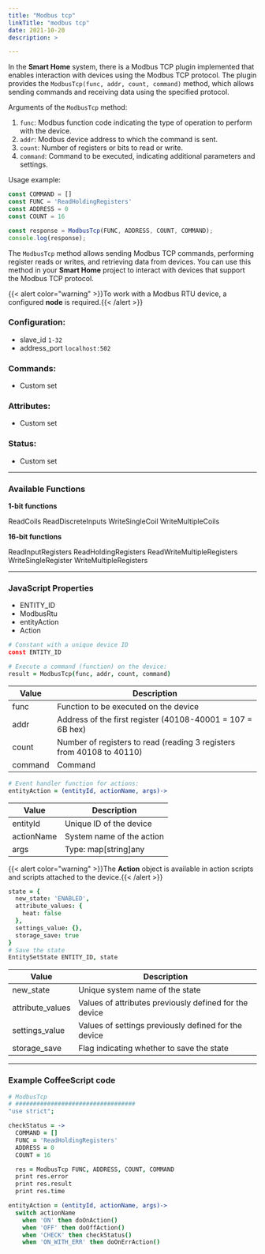 ```yaml
---
title: "Modbus tcp"
linkTitle: "modbus tcp"
date: 2021-10-20
description: >

---
```


In the **Smart Home** system, there is a Modbus TCP plugin implemented that enables interaction with devices using the
Modbus TCP protocol. The plugin provides the `ModbusTcp(func, addr, count, command)` method, which allows sending
commands and receiving data using the specified protocol.

Arguments of the `ModbusTcp` method:

1. `func`: Modbus function code indicating the type of operation to perform with the device.
2. `addr`: Modbus device address to which the command is sent.
3. `count`: Number of registers or bits to read or write.
4. `command`: Command to be executed, indicating additional parameters and settings.

Usage example:

```javascript
const COMMAND = []
const FUNC = 'ReadHoldingRegisters'
const ADDRESS = 0
const COUNT = 16

const response = ModbusTcp(FUNC, ADDRESS, COUNT, COMMAND);
console.log(response);
```

The `ModbusTcp` method allows sending Modbus TCP commands, performing register reads or writes, and retrieving data from
devices. You can use this method in your **Smart Home** project to interact with devices that support the Modbus TCP
protocol.

{{< alert color="warning" >}}To work with a Modbus RTU device, a configured **node** is required.{{< /alert >}}

### Configuration:

* slave_id `1-32`
* address_port `localhost:502`

### Commands:

* Custom set

### Attributes:

* Custom set

### Status:

* Custom set

----------------

### Available Functions

**1-bit functions**

ReadCoils
ReadDiscreteInputs
WriteSingleCoil
WriteMultipleCoils

**16-bit functions**

ReadInputRegisters
ReadHoldingRegisters
ReadWriteMultipleRegisters
WriteSingleRegister
WriteMultipleRegisters

----------------

### JavaScript Properties

* ENTITY_ID
* ModbusRtu
* entityAction
* Action

```coffeescript
# Constant with a unique device ID
const ENTITY_ID
````

```coffeescript
# Execute a command (function) on the device:
result = ModbusTcp(func, addr, count, command)
```

| Value   | Description                                                           |
|---------|-----------------------------------------------------------------------|
| func    | Function to be executed on the device                                 |
| addr    | Address of the first register (40108-40001 = 107 = 6B hex)            |
| count   | Number of registers to read (reading 3 registers from 40108 to 40110) |
| command | Command                                                               |

```coffeescript
# Event handler function for actions:
entityAction = (entityId, actionName, args)->
```

| Value      | Description               |
|------------|---------------------------|
| entityId   | Unique ID of the device   |
| actionName | System name of the action |
| args       | Type: map[string]any      |

{{< alert color="warning" >}}The **Action** object is available in action scripts and scripts attached to the device.{{<
/alert >}}

```coffeescript
state = {
  new_state: 'ENABLED',
  attribute_values: {
    heat: false
  },
  settings_value: {},
  storage_save: true
}
# Save the state 
EntitySetState ENTITY_ID, state
```

| Value            | Description                                            |
|------------------|--------------------------------------------------------|
| new_state        | Unique system name of the state                        |
| attribute_values | Values of attributes previously defined for the device |
| settings_value   | Values of settings previously defined for the device   |
| storage_save     | Flag indicating whether to save the state              

----------------

### Example CoffeeScript code

```coffeescript
# ModbusTcp
# ##################################
"use strict";

checkStatus = ->
  COMMAND = []
  FUNC = 'ReadHoldingRegisters'
  ADDRESS = 0
  COUNT = 16

  res = ModbusTcp FUNC, ADDRESS, COUNT, COMMAND
  print res.error
  print res.result
  print res.time

entityAction = (entityId, actionName, args)->
  switch actionName
    when 'ON' then doOnAction()
    when 'OFF' then doOffAction()
    when 'CHECK' then checkStatus()
    when 'ON_WITH_ERR' then doOnErrAction()

```


